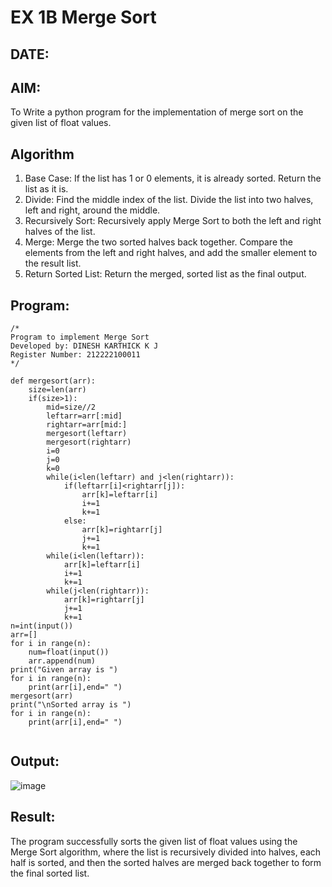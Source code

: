 # EX 1B Merge Sort
## DATE:
## AIM:
To Write a python program for the implementation of merge sort on the given list of float values.

## Algorithm
1. Base Case: If the list has 1 or 0 elements, it is already sorted. Return the list as it is.
2. Divide: Find the middle index of the list. Divide the list into two halves, left and right, around the middle.
3. Recursively Sort: Recursively apply Merge Sort to both the left and right halves of the list.
4. Merge: Merge the two sorted halves back together. Compare the elements from the left and right halves, and add the smaller element to the result list.
5. Return Sorted List: Return the merged, sorted list as the final output.  
## Program:
```
/*
Program to implement Merge Sort
Developed by: DINESH KARTHICK K J
Register Number: 212222100011
*/
```
```
def mergesort(arr):
    size=len(arr)
    if(size>1):
        mid=size//2
        leftarr=arr[:mid]
        rightarr=arr[mid:]
        mergesort(leftarr)
        mergesort(rightarr)
        i=0
        j=0
        k=0
        while(i<len(leftarr) and j<len(rightarr)):
            if(leftarr[i]<rightarr[j]):
                arr[k]=leftarr[i]
                i+=1
                k+=1
            else:
                arr[k]=rightarr[j]
                j+=1
                k+=1
        while(i<len(leftarr)):
            arr[k]=leftarr[i]
            i+=1
            k+=1
        while(j<len(rightarr)):
            arr[k]=rightarr[j]
            j+=1
            k+=1
n=int(input())
arr=[]
for i in range(n):
    num=float(input())
    arr.append(num)
print("Given array is ")
for i in range(n):
    print(arr[i],end=" ")
mergesort(arr)
print("\nSorted array is ")
for i in range(n):
    print(arr[i],end=" ")
        
```
## Output:

![image](https://github.com/user-attachments/assets/0382b942-2bfb-4b5f-a85e-a3a1b4175466)


## Result:
The program successfully sorts the given list of float values using the Merge Sort algorithm, where the list is recursively divided into halves, each half is sorted, and then the sorted halves are merged back together to form the final sorted list.
